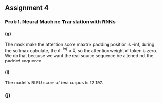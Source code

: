 ## Assignment 4

### Prob 1. Neural Machine Translation with RNNs

#### (g)

The mask make the attention score maxtrix padding position is -inf, during the softmax calculate, the $e^{-inf} \approx 0$, so the attention weight of <PAD> token is zero. We do that because we want the real source sequence be attened not the padded sequence.

#### (i)

The model's BLEU score of test corpus is 22.197.

### (j)

  